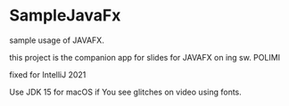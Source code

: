 # SampleJavaFx
sample usage of JAVAFX.

this project is the companion app for slides for JAVAFX on ing sw. POLIMI

fixed for IntelliJ 2021

Use JDK 15 for macOS if You see glitches on video using fonts.

